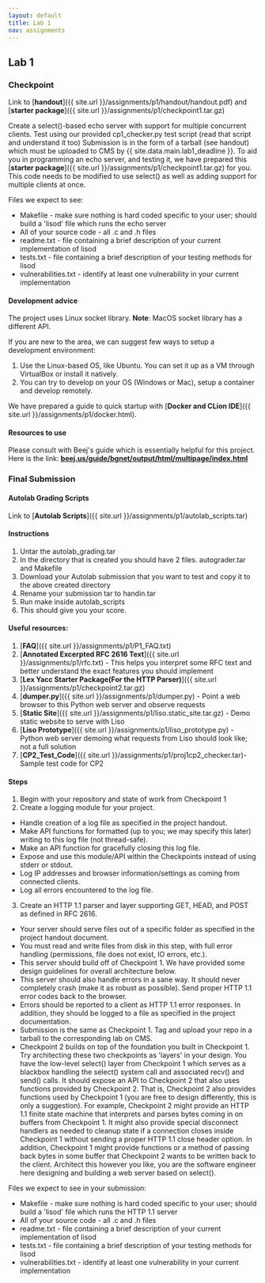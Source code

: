 ```yaml
---
layout: default
title: Lab 1
nav: assignments
---
```

## Lab 1

### Checkpoint

Link to [**handout**]({{ site.url }}/assignments/p1/handout/handout.pdf) and [**starter package**]({{ site.url }}/assignments/p1/checkpoint1.tar.gz)

Create a select()-based echo server with support for multiple concurrent clients.
Test using our provided cp1_checker.py test script (read that script and understand it too)
Submission is in the form of a tarball (see handout) which must be uploaded to CMS by {{ site.data.main.lab1_deadline }}.
To aid you in programming an echo server, and testing it, we have prepared this [**starter package**]({{ site.url }}/assignments/p1/checkpoint1.tar.gz) for you. This code needs to be modified to use select() as well as adding support for multiple clients at once.

Files we expect to see:

* Makefile - make sure nothing is hard coded specific to your user; should build a 'lisod' file which runs the echo server
* All of your source code - all .c and .h files
* readme.txt - file containing a brief description of your current implementation of lisod
* tests.txt - file containing a brief description of your testing methods for lisod
* vulnerabilities.txt - identify at least one vulnerability in your current implementation

#### Development advice
The project uses Linux socket library. **Note**: MacOS socket library has a different API.

If you are new to the area, we can suggest few ways to setup a development environment:
1. Use the Linux-based OS, like Ubuntu. You can set it up as a VM through VirtualBox or install it natively.
2. You can try to develop on your OS (Windows or Mac), setup a container and develop remotely.

We have prepared a guide to quick startup with [**Docker and CLion IDE**]({{ site.url }}/assignments/p1/docker.html).

#### Resources to use

Please consult with Beej's guide which is essentially helpful for this project. Here is the link: [**beej.us/guide/bgnet/output/html/multipage/index.html**](http://beej.us/guide/bgnet/output/html/multipage/index.html)

### Final Submission


#### Autolab Grading Scripts

Link to [**Autolab Scripts**]({{ site.url }}/assignments/p1/autolab_scripts.tar)

#### Instructions

1. Untar the autolab_grading.tar
1. In the directory that is created you should have 2 files. autograder.tar and Makefile
1. Download your Autolab submission that you want to test and copy it to the above created directory
1. Rename your submission tar to handin.tar
1. Run make inside autolab_scripts
1. This should give you your score.

#### Useful resources:

1. [**FAQ**]({{ site.url }}/assignments/p1/P1_FAQ.txt)
2. [**Annotated Excerpted RFC 2616 Text**]({{ site.url }}/assignments/p1/rfc.txt) - This helps you interpret some RFC text and better understand the exact features you should implement
3. [**Lex Yacc Starter Package(For the HTTP Parser)**]({{ site.url }}/assignments/p1/checkpoint2.tar.gz)
4. [**dumper.py**]({{ site.url }}/assignments/p1/dumper.py) - Point a web browser to this Python web server and observe requests
5. [**Static Site**]({{ site.url }}/assignments/p1/liso.static_site.tar.gz) - Demo static website to serve with Liso
6. [**Liso Prototype**]({{ site.url }}/assignments/p1/liso_prototype.py) - Python web server demoing what requests from Liso should look like; not a full solution
7. [**CP2_Test_Code**]({{ site.url }}/assignments/p1/proj1cp2_checker.tar)- Sample test code for CP2

#### Steps

1. Begin with your repository and state of work from Checkpoint 1
2. Create a logging module for your project.
* Handle creation of a log file as specified in the project handout.
* Make API functions for formatted (up to you; we may specify this later) writing to this log file (not thread-safe).
* Make an API function for gracefully closing this log file.
* Expose and use this module/API within the Checkpoints instead of using stderr or stdout.
* Log IP addresses and browser information/settings as coming from connected clients.
* Log all errors encountered to the log file.
3. Create an HTTP 1.1 parser and layer supporting GET, HEAD, and POST as defined in RFC 2616.
* Your server should serve files out of a specific folder as specified in the project handout document.
* You must read and write files from disk in this step, with full error handling (permissions, file does not exist, IO errors, etc.).
* This server should build off of Checkpoint 1. We have provided some design guidelines for overall architecture below.
* This server should also handle errors in a sane way. It should never completely crash (make it as robust as possible). Send proper HTTP 1.1 error codes back to the browser.
* Errors should be reported to a client as HTTP 1.1 error responses. In addition, they should be logged to a file as specified in the project documentation.
* Submission is the same as Checkpoint 1. Tag and upload your repo in a tarball to the corresponding lab on CMS.
* Checkpoint 2 builds on top of the foundation you built in Checkpoint 1. Try architecting these two checkpoints as 'layers' in your design. You have the low-level select() layer from Checkpoint 1 which serves as a blackbox handling the select() system call and associated recv() and send() calls. It should expose an API to Checkpoint 2 that also uses functions provided by Checkpoint 2. That is, Checkpoint 2 also provides functions used by Checkpoint 1 (you are free to design differently, this is only a suggestion). For example, Checkpoint 2 might provide an HTTP 1.1 finite state machine that interprets and parses bytes coming in on buffers from Checkpoint 1. It might also provide special disconnect handlers as needed to cleanup state if a connection closes inside Checkpoint 1 without sending a proper HTTP 1.1 close header option. In addition, Checkpoint 1 might provide functions or a method of passing back bytes in some buffer that Checkpoint 2 wants to be written back to the client. Architect this however you like, you are the software engineer here designing and building a web server based on select().

Files we expect to see in your submission:

* Makefile - make sure nothing is hard coded specific to your user; should build a 'lisod' file which runs the HTTP 1.1 server
* All of your source code - all .c and .h files
* readme.txt - file containing a brief description of your current implementation of lisod
* tests.txt - file containing a brief description of your testing methods for lisod
* vulnerabilities.txt - identify at least one vulnerability in your current implementation
